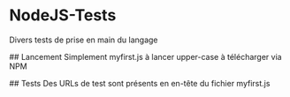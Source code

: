 # NodeJS-Tests
Divers tests de prise en main du langage

## Lancement
Simplement myfirst.js à lancer
upper-case à télécharger via NPM

## Tests
Des URLs de test sont présents en en-tête du fichier myfirst.js